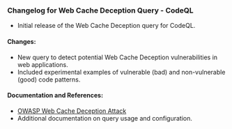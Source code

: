 ### Changelog for Web Cache Deception Query - CodeQL

- Initial release of the Web Cache Deception query for CodeQL.

#### Changes:
- New query to detect potential Web Cache Deception vulnerabilities in web applications.
- Included experimental examples of vulnerable (bad) and non-vulnerable (good) code patterns.


#### Documentation and References:
- [OWASP Web Cache Deception Attack](https://owasp.org/www-community/attacks/Web_Cache_Deception)
- Additional documentation on query usage and configuration.
